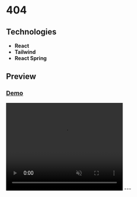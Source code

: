 # 404

## Technologies

- **React**
- **Tailwind**
- **React Spring**

## Preview
### [Demo](https://user-images.githubusercontent.com/100797809/229467126-b2aaec20-defb-4826-af17-70a4f77824c5.mp4)

 <video width="320" height="240" autoplay muted>
  <source src=https://user-images.githubusercontent.com/100797809/229467126-b2aaec20-defb-4826-af17-70a4f77824c5.mp4 type="video/mp4">
</video> 
---
